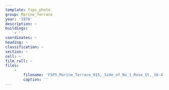 ```yaml
---
template: fsps_photo
group: Marine_Terrace
year: '1978'
description: ~
buildings:
    - ''
coordinates: ~
heading: ~
classification: ~
section: ~
cell: ~
film_roll: ~
files:
    -
        filename: 'FSPS_Marine_Terrace_015,_Side_of_No_1_Rose_St,_16-4-E,_1978.png'
        caption: ''
---
```

